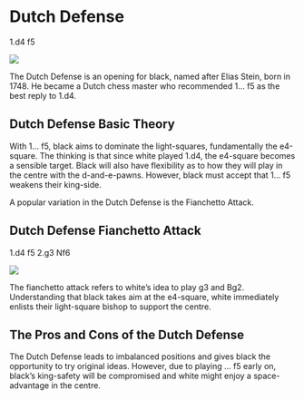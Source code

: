 ---
---

# Dutch Defense

1.d4 f5

![](https://chessfox.com/wp-content/uploads/2020/03/Dutch-Defence.png)

The Dutch Defense is an opening for black, named after Elias Stein, born in 1748. He became a Dutch chess master who recommended 1… f5 as the best reply to 1.d4.

## Dutch Defense Basic Theory

With 1… f5, black aims to dominate the light-squares, fundamentally the e4-square. The thinking is that since white played 1.d4, the e4-square becomes a sensible target. Black will also have flexibility as to how they will play in the centre with the d-and-e-pawns. However, black must accept that 1… f5 weakens their king-side.

A popular variation in the Dutch Defense is the Fianchetto Attack.

## Dutch Defense Fianchetto Attack

1.d4 f5 2.g3 Nf6

![](https://chessfox.com/wp-content/uploads/2020/03/Dutch-Defence-Fianchetto-Attack.png)

The fianchetto attack refers to white’s idea to play g3 and Bg2. Understanding that black takes aim at the e4-square, white immediately enlists their light-square bishop to support the centre.

## The Pros and Cons of the Dutch Defense

The Dutch Defense leads to imbalanced positions and gives black the opportunity to try original ideas. However, due to playing … f5 early on, black’s king-safety will be compromised and white might enjoy a space-advantage in the centre.
